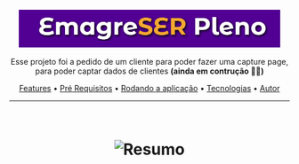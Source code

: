 <p align="center"> <img width="470" src="./assets/tittle.png" alt="titulo"> </p>
<p align="center"> Esse projeto foi a pedido de um cliente para poder fazer uma capture page, para poder captar dados de clientes <b>(ainda em contrução 🚧🚧)</b></p>

<p align="center">
 <a href="#features">Features</a> •
 <a href="#pré-requisitos">Pré Requisitos</a> •
 <a href="#rodando-o-mobile">Rodando a aplicação</a> •
 <a href="#tecnologias">Tecnologias</a> •
 <a href="#autor">Autor</a>
</p>

---

<br>

<h1 align="center">
  <img alt="Resumo" title="Resumo" src="./assets/Resumo.gif" width="470" />
 
 </h1>
